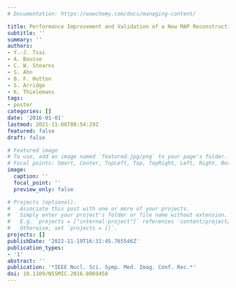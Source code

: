 ```yaml
---
# Documentation: https://wowchemy.com/docs/managing-content/

title: Performance Improvement and Validation of a New MAP Reconstruction Algorithm
subtitle: ''
summary: ''
authors:
- Y.-J. Tsai
- A. Bousse
- C. W. Stearns
- S. Ahn
- B. F. Hutton
- S. Arridge
- K. Thielemans
tags:
- poster
categories: []
date: '2016-01-01'
lastmod: 2021-11-06T08:54:29Z
featured: false
draft: false

# Featured image
# To use, add an image named `featured.jpg/png` to your page's folder.
# Focal points: Smart, Center, TopLeft, Top, TopRight, Left, Right, BottomLeft, Bottom, BottomRight.
image:
  caption: ''
  focal_point: ''
  preview_only: false

# Projects (optional).
#   Associate this post with one or more of your projects.
#   Simply enter your project's folder or file name without extension.
#   E.g. `projects = ["internal-project"]` references `content/project/deep-learning/index.md`.
#   Otherwise, set `projects = []`.
projects: []
publishDate: '2022-11-19T16:31:45.765546Z'
publication_types:
- '1'
abstract: ''
publication: '*IEEE Nucl. Sci. Symp. Med. Imag. Conf. Rec.*'
doi: 10.1109/NSSMIC.2016.8069458
---
```

